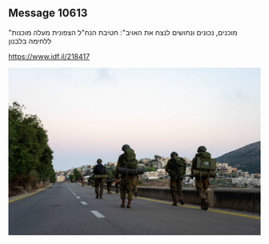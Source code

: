 ## Message 10613

"מוכנים, נכונים ונחושים לנצח את האויב":
חטיבת הנח"ל הצפונית מעלה מוכנות ללחימה בלבנון

https://www.idf.il/218417

![Photo](10613/10613_photo.jpg)
